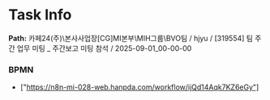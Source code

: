 # Task Info

**Path:** 카페24(주)\본사사업장\[CG]MI본부\MIH그룹\BVO팀 / hjyu / [319554] 팀 주간 업무 미팅 _ 주간보고 미팅 참석 / 2025-09-01_00-00-00

### BPMN
- ["https://n8n-mi-028-web.hanpda.com/workflow/ijQd14Aqk7KZ6eGy"]

